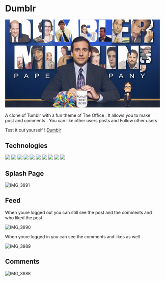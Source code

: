 # Dumblr

![dumblr]

[dumblr]: dumblr.png

A clone of Tumblr with a fun theme of The Office . It allows you to make post and comments . You can like other users posts and Follow other users

Test it out yourself ! <a href='https://dumblr-mifflin.onrender.com/' alt=''>Dumblr</a>

## Technologies

<p>
  <img src="https://img.shields.io/badge/JavaScript-323330?style=for-the-badge&logo=javascript&logoColor=F7DF1E" />
  <img src="https://img.shields.io/badge/Python-3776AB?style=for-the-badge&logo=python&logoColor=white" />
  <img src="https://img.shields.io/badge/HTML5-E34F26?style=for-the-badge&logo=html5&logoColor=white" />
  <img src="https://img.shields.io/badge/CSS3-1572B6?style=for-the-badge&logo=css3&logoColor=white" />
  <img src="https://img.shields.io/badge/React-20232A?style=for-the-badge&logo=react&logoColor=61DAFB" />
  <img src="https://img.shields.io/badge/Redux-593D88?style=for-the-badge&logo=redux&logoColor=white" />
  <img src="https://img.shields.io/badge/flask-%23000.svg?style=for-the-badge&logo=flask&logoColor=white" />
<!--   <img src="https://img.shields.io/badge/AWS-%23FF9900.svg?style=for-the-badge&logo=amazon-aws&logoColor=white" /> -->
  <img src="https://img.shields.io/badge/Git-F05032?style=for-the-badge&logo=git&logoColor=white" />
  <img src="https://img.shields.io/badge/postgres-%23316192.svg?style=for-the-badge&logo=postgresql&logoColor=white" />
  <img src="https://img.shields.io/badge/Render-informational?style=for-the-badge&logo=render&logoColor=%5bdec3" />
</p>

## Splash Page

![IMG_3991](https://user-images.githubusercontent.com/105749905/223878932-3fe9c6b6-9d65-44cc-847d-2ce1f89218df.gif)

## Feed

<p> When youre logged out you can still see the post and the comments and who liked the post </p>

![IMG_3990](https://user-images.githubusercontent.com/105749905/223879018-5eded858-c135-42b2-a339-e9f8872cdaa2.gif)

<p> When youre logged in you can see the comments and likes as well </p>

![IMG_3989](https://user-images.githubusercontent.com/105749905/223879441-0c5284b7-2636-493d-a089-29b33105ff5c.gif)

## Comments

![IMG_3988](https://user-images.githubusercontent.com/105749905/223879607-6757544f-800d-4ba0-9114-ff87df7c3afc.gif)
